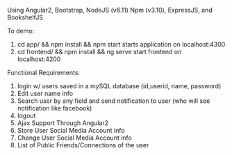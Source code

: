 Using Angular2, Bootstrap, NodeJS (v6.11) Npm (v3.10), ExpressJS, and BookshelfJS



To demo:


1) cd app/ && npm install && npm start
starts application on localhost:4300
2) cd frontend/ && npm install && ng serve
start frontend on localhost:4200

Functional Requirements:

1) login w/ users saved in a mySQL database (id,userid, name, password)
2) Edit user name info
3) Search user by any field and send notification to user (who will see notification like facebook)
4) logout
5) Ajax Support Through Angular2
6) Store User Social Media Account info
7) Change User Social Media Account info
8) List of Public Friends/Connections of the user
